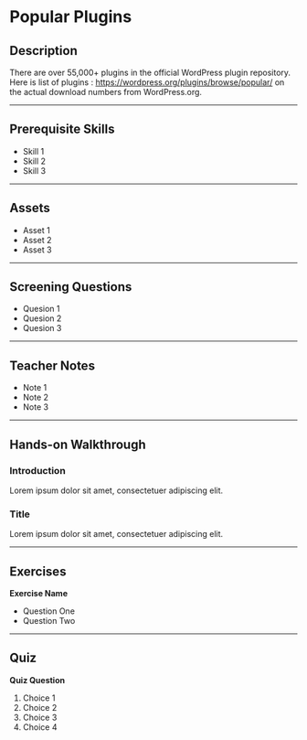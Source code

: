 # Popular Plugins

## Description

There are over 55,000+ plugins in the official WordPress plugin repository. 
Here is list of plugins : https://wordpress.org/plugins/browse/popular/ on the actual download numbers from WordPress.org. 

* * *

## Prerequisite Skills

*   Skill 1
*   Skill 2
*   Skill 3

* * *

## Assets

*   Asset 1
*   Asset 2
*   Asset 3

* * *

## Screening Questions

*   Quesion 1
*   Quesion 2
*   Quesion 3

* * *

## Teacher Notes

*   Note 1
*   Note 2
*   Note 3

* * *

## Hands-on Walkthrough

### Introduction

Lorem ipsum dolor sit amet, consectetuer adipiscing elit.

### Title

Lorem ipsum dolor sit amet, consectetuer adipiscing elit.

* * *

## Exercises

**Exercise Name**

*   Question One
*   Question Two

* * *

## Quiz

**Quiz Question**

1.  Choice 1
2.  Choice 2
3.  Choice 3
4.  Choice 4
